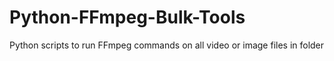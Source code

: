# Python-FFmpeg-Bulk-Tools
Python scripts to run FFmpeg commands on all video or image files in folder
